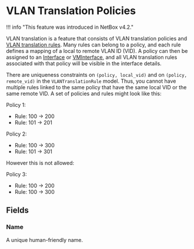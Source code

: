 # VLAN Translation Policies

!!! info "This feature was introduced in NetBox v4.2."

VLAN translation is a feature that consists of VLAN translation policies and [VLAN translation rules](./vlantranslationrule.md). Many rules can belong to a policy, and each rule defines a mapping of a local to remote VLAN ID (VID). A policy can then be assigned to an [Interface](../dcim/interface.md) or [VMInterface](../virtualization/vminterface.md), and all VLAN translation rules associated with that policy will be visible in the interface details.

There are uniqueness constraints on `(policy, local_vid)` and on `(policy, remote_vid)` in the `VLANTranslationRule` model. Thus, you cannot have multiple rules linked to the same policy that have the same local VID or the same remote VID. A set of policies and rules might look like this:

Policy 1:
- Rule: 100 -> 200
- Rule: 101 -> 201

Policy 2:
- Rule: 100 -> 300
- Rule: 101 -> 301

However this is not allowed:

Policy 3:
- Rule: 100 -> 200
- Rule: 100 -> 300


## Fields

### Name

A unique human-friendly name.
